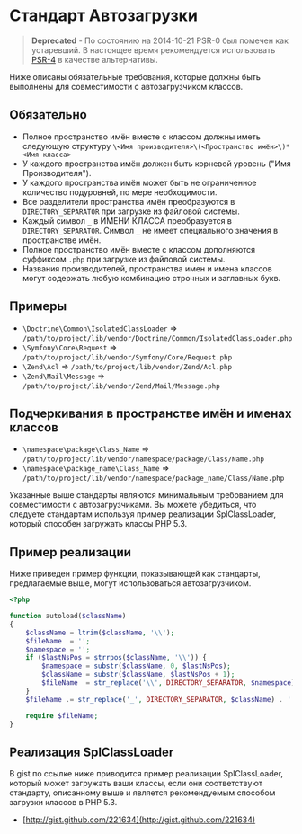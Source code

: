 Стандарт Автозагрузки
=====================

> **Deprecated** - По состоянию на 2014-10-21 PSR-0 был помечен как устаревший. В настоящее время рекомендуется использовать [PSR-4] 
в качестве альтернативы.

[PSR-4]: http://www.php-fig.org/psr/psr-4/ru

Ниже описаны обязательные требования, которые должны быть выполнены для совместимости с автозагрузчиком классов.

Обязательно
-----------

* Полное пространство имён вместе с классом должны иметь следующую структуру `\<Имя производителя>\(<Пространство имён>\)*<Имя класса>`
* У каждого пространства имён должен быть корневой уровень ("Имя Производителя").
* У каждого пространства имён может быть не ограниченное количество подуровней, по мере необходимости.
* Все разделители пространства имён преобразуются в `DIRECTORY_SEPARATOR` при загрузке из файловой системы.
* Каждый символ `_` в ИМЕНИ КЛАССА преобразуется в `DIRECTORY_SEPARATOR`. Символ `_` не имеет специального значения в пространстве имён.
* Полное пространство имён вместе с классом дополняются суффиксом `.php` при загрузке из файловой системы.
* Названия производителей, пространства имен и имена классов могут содержать любую комбинацию строчных и заглавных букв.

Примеры
-------

* `\Doctrine\Common\IsolatedClassLoader` => `/path/to/project/lib/vendor/Doctrine/Common/IsolatedClassLoader.php`
* `\Symfony\Core\Request` => `/path/to/project/lib/vendor/Symfony/Core/Request.php`
* `\Zend\Acl` => `/path/to/project/lib/vendor/Zend/Acl.php`
* `\Zend\Mail\Message` => `/path/to/project/lib/vendor/Zend/Mail/Message.php`

Подчеркивания в пространстве имён и именах классов
--------------------------------------------------

* `\namespace\package\Class_Name` => `/path/to/project/lib/vendor/namespace/package/Class/Name.php`
* `\namespace\package_name\Class_Name` => `/path/to/project/lib/vendor/namespace/package_name/Class/Name.php`

Указанные выше стандарты являются минимальным требованием для совместимости с автозагрузчиками. Вы можете убедиться, что следуете стандартам используя пример реализации SplClassLoader, который способен загружать классы PHP 5.3.

Пример реализации
-----------------

Ниже приведен пример функции, показывающей как стандарты, предлагаемые выше, могут использоваться автозагрузчиком.

```php
<?php

function autoload($className)
{
    $className = ltrim($className, '\\');
    $fileName  = '';
    $namespace = '';
    if ($lastNsPos = strrpos($className, '\\')) {
        $namespace = substr($className, 0, $lastNsPos);
        $className = substr($className, $lastNsPos + 1);
        $fileName  = str_replace('\\', DIRECTORY_SEPARATOR, $namespace) . DIRECTORY_SEPARATOR;
    }
    $fileName .= str_replace('_', DIRECTORY_SEPARATOR, $className) . '.php';

    require $fileName;
}
```

Реализация SplClassLoader
-------------------------

В gist по ссылке ниже приводится пример реализации SplClassLoader, который может загружать ваши классы, если они соответствуют стандарту, описанному выше и является рекомендуемым способом загрузки классов в PHP 5.3.

* [http://gist.github.com/221634](http://gist.github.com/221634)
